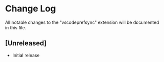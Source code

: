 # Change Log
All notable changes to the "vscodeprefsync" extension will be documented in this file.


## [Unreleased]
- Initial release